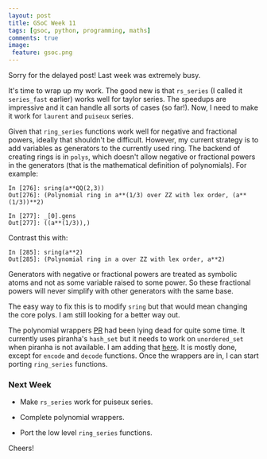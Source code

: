 ```yaml
---
layout: post
title: GSoC Week 11
tags: [gsoc, python, programming, maths]
comments: true
image:
 feature: gsoc.png
---
```


Sorry for the delayed post! Last week was extremely busy.

It's time to wrap up my work. The good new is that `rs_series` (I called it
`series_fast` earlier) works well for taylor series. The speedups are impressive
and it can handle all sorts of cases (so far!). Now, I need to make it work for
`laurent` and `puiseux` series.

Given that `ring_series` functions work well for negative and fractional powers,
ideally that shouldn't be difficult. However, my current strategy is to add
variables as generators to the currently used ring. The backend of creating
rings is in `polys`, which doesn't allow negative or fractional powers in the
generators (that is the mathematical definition of polynomials). For example:

~~~
In [276]: sring(a**QQ(2,3))
Out[276]: (Polynomial ring in a**(1/3) over ZZ with lex order, (a**(1/3))**2)

In [277]: _[0].gens
Out[277]: ((a**(1/3)),)
~~~

Contrast this with:

~~~
In [285]: sring(a**2)
Out[285]: (Polynomial ring in a over ZZ with lex order, a**2)
~~~

Generators with negative or fractional powers are treated as symbolic atoms and
not as some variable raised to some power. So these fractional powers will never
simplify with other generators with the same base.

The easy way to fix this is to modify `sring` but that would mean changing the
core polys. I am still looking for a better way out.

The polynomial wrappers [PR](https://github.com/sympy/symengine/pull/511) had
been lying dead for quite some time. It currently uses piranha's `hash_set` but
it needs to work on `unordered_set` when piranha is not available. I am adding
that [here](https://github.com/sympy/symengine/pull/578). It is mostly done,
except for `encode` and `decode` functions. Once the wrappers are in, I can
start porting `ring_series` functions.

### Next Week

* Make `rs_series` work for puiseux series.

* Complete polynomial wrappers.

* Port the low level `ring_series` functions.

Cheers!
